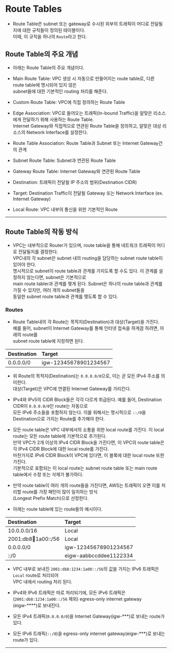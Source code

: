 # Route Tables

- Route Table은 subnet 또는 gateway로 수시된 외부의 트래픽이 어디로 전달될지에 대한 규칙들이 정의된 테이블이다.  
  이때, 이 규칙을 하나의 `Route`라고 한다.

## Route Table의 주요 개념

- 아래는 Route Table의 주요 개념이다.

- Main Route Table: VPC 생성 시 자동으로 만들어지는 route table로, 다른 route table에 명시되어 있지 않은  
  subnet들에 대한 기본적인 routing 처리를 해준다.

- Custom Route Table: VPC에 직접 정의하는 Route Table

- Edge Association: VPC로 들어오는 트래픽(In-bound Traffic)을 알맞은 리소스에게 전달하기 위해 사용하는 Route Table.  
  Internet Gateway와 직접적으로 연관된 Route Table을 정의하고, 알맞은 대상 리소스의 Network Interface를 설정한다.

- Route Table Association: Route Table과 Subnet 또는 Internet Gateway간의 관계

- Subnet Route Table: Subnet과 연관된 Route Table

- Gateway Route Table: Internet Gateway와 연관된 Route Table

- Destination: 트래픽이 전달될 IP 주소의 범위(Destination CIDR)

- Target: Destination Traffic이 전달될 Gateway 또는 Network Interface (ex. Internet Gateway)

- Local Route: VPC 내부의 통신을 위한 기본적인 Route

---

## Route Table의 작동 방식

- VPC는 내부적으로 Router가 있으며, route table을 통해 네트워크 트래픽이 어디로 전달될지를 결정한다.  
  VPC내의 각 subnet은 subnet 내의 routing을 담당하는 subnet route table이 있어야 한다.  
  명시적으로 subnet이 route table과 관계를 가지도록 할 수도 있다. 이 관계를 설정하지 않는다면, subnet은 기본적으로  
  main route tabler과 관계를 맺게 된다. Subnet은 하나의 route table과 관계를 가질 수 있지만, 여러 개의 subnet들을  
  동일한 subnet route table과 관계를 맺도록 할 수 있다.

### Routes

- Route Table내의 각 Route는 목적지(Destination)과 대상(Target)을 가진다.  
  예를 들어, subnet이 Internet Gateway를 통해 인터넷 접속을 하게끔 하려면, 아래의 route를  
  subnet route table에 지정하면 된다.

| Destination | Target                |
| :---------- | :-------------------- |
| 0.0.0.0/0   | igw-12345678901234567 |

- 위 Route의 목적지(Destination)는 `0.0.0.0/0`으로, 이는 곧 모든 IPv4 주소를 의미한다.  
  대상(Target)은 VPC에 연결된 Internet Gateway를 가리킨다.

- IPv4와 IPv5의 CIDR Block들은 각각 다르게 취급된다. 예를 들어, Destination CIDR이 `0.0.0.0/0`인 route는 자동으로  
  모든 IPv6 주소들을 포함하지 않는다. 이를 위해서는 명시적으로 `::/0`을 Destination으로 가지는 Route를 추가해야 한다.

- 모든 route table은 VPC 내부에서의 소통을 위한 local route를 가진다. 이 local route는 모든 route table에 기본적으로 추가된다.  
  만약 VPC가 2개 이상의 IPv4 CIDR Block을 가진다면, 이 VPC의 route table은 각 IPv4 CIDR Block에 대한 local route를 가진다.  
  마찬가지로 IPv6 CIDR Block이 VPC에 있다면, 이 블록에 대한 local route 또한 가진다.  
  기본적으로 포함되는 이 local route는 subnet route table 또는 main route table에서 수정 또는 삭제가 불가하다.

- 만약 route table이 여러 개의 route들을 가진다면, AWS는 트래픽이 오면 이를 처리할 route를 가장 패턴이 많이 일치하는 방식  
  (Longest Prefix Match)으로 선정한다.

- 아래는 route table에 있는 route들의 예시이다.

| Destination             | Target                 |
| :---------------------- | :--------------------- |
| 10.0.0.0/16             | Local                  |
| 2001:db8:1234:1a00::/56 | Local                  |
| 0.0.0.0/0               | igw-12345678901234567  |
| ::/0                    | eigw-aabbccddee1122334 |

- VPC 내부로 보내진 `2001:db8:1234:1a00::/56`의 값을 가지는 IPv6 트래픽은 `Local` route로 처리되어  
  VPC 내에서 routing 처리 된다.

- IPv4와 IPv6 트래픽은 따로 처리되기에, 모든 IPv6 트래픽은(`2001:db8:1234:1a00::/56` 제외) egress-only internet gateway  
  (eigw-\*\*\*\*)로 보내진다.

- 모든 IPv4 트래픽(`0.0.0.0/0`)을 Internet Gateway(igw-\*\*\*)로 보내는 route가 있다.

- 모든 IPv6 트래픽(`::/0`)을 egress-only internet gateway(eigw-\*\*\*)로 보내는 route가 있다.

---
